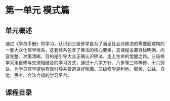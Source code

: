 # 第一单元 模式篇
## 单元概述
通过《学员手册》的学习，认识到三级修学是为了满足社会对佛法的需要而建构的一套大众化修学体系，这套体系包含了佛法的核心要素，其课程设置目标明确、内容完整、次第清晰，目的是引导大众正确认识佛法、走上生命的觉醒之路。三级修学采用自修与交流相结合的学习方式，通过十八字方针、八步骤三种禅修、十六窍诀，为学员修学提供有效引导并营造良好氛围。三级修学是利他、服务、公益、自觉、民主、合法合规的学习平台。
## 课程目录

<Slugs left='1-1/1/' />